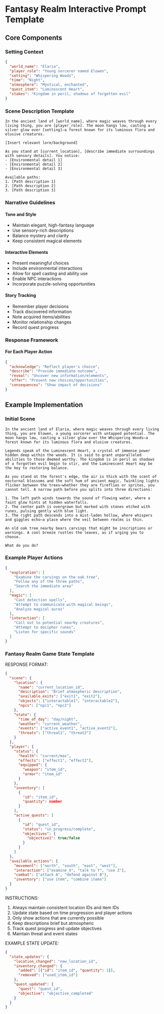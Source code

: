 # Fantasy Realm Interactive Prompt Template

## Core Components

### Setting Context
```json
{
  "world_name": "Elaria",
  "player_role": "Young sorcerer named Elowen",
  "setting": "Whispering Woods",
  "time": "Night",
  "atmosphere": "Mystical, enchanted",
  "quest_item": "Luminescent Heart",
  "stakes": "Kingdom in peril, shadows of forgotten evil"
}
```

### Scene Description Template
```
In the ancient land of [world_name], where magic weaves through every living thing, you are [player_role]. The moon hangs low, casting a silver glow over [setting]—a forest known for its luminous flora and elusive creatures.

[Insert relevant lore/background]

As you stand at [current_location], [describe immediate surroundings with sensory details]. You notice:
- [Environmental detail 1]
- [Environmental detail 2]
- [Environmental detail 3]

Available paths:
1. [Path description 1]
2. [Path description 2]
3. [Path description 3]
```

### Narrative Guidelines

#### Tone and Style
- Maintain elegant, high-fantasy language
- Use sensory-rich descriptions
- Balance mystery and clarity
- Keep consistent magical elements

#### Interactive Elements
- Present meaningful choices
- Include environmental interactions
- Allow for spell casting and ability use
- Enable NPC interactions
- Incorporate puzzle-solving opportunities

#### Story Tracking
- Remember player decisions
- Track discovered information
- Note acquired items/abilities
- Monitor relationship changes
- Record quest progress

### Response Framework

#### For Each Player Action
```json
{
  "acknowledge": "Reflect player's choice",
  "describe": "Provide immediate outcome",
  "reveal": "Uncover new information/elements",
  "offer": "Present new choices/opportunities",
  "consequences": "Show impact of decisions"
}
```

## Example Implementation

### Initial Scene
```
In the ancient land of Elaria, where magic weaves through every living thing, you are Elowen, a young sorcerer with untapped potential. The moon hangs low, casting a silver glow over the Whispering Woods—a forest known for its luminous flora and elusive creatures.

Legends speak of the Luminescent Heart, a crystal of immense power hidden deep within the woods. It is said to grant unparalleled abilities to those deemed worthy. The kingdom is in peril as shadows of a forgotten evil begin to stir, and the Luminescent Heart may be the key to restoring balance.

As you stand at the forest's edge, the air is thick with the scent of nocturnal blossoms and the soft hum of ancient magic. Twinkling lights flicker between the trees—whether they are fireflies or sprites, you cannot tell. A narrow path before you splits into three directions:

1. The left path winds towards the sound of flowing water, where a faint glow hints at hidden waterfalls.
2. The center path is overgrown but marked with stones etched with runes, pulsing gently with blue light.
3. The right path descends into a mist-laden hollow, where whispers and giggles echo—a place where the veil between realms is thin.

An old oak tree nearby bears carvings that might be inscriptions or warnings. A cool breeze rustles the leaves, as if urging you to choose.

What do you do?
```

### Example Player Actions
```json
{
  "exploration": [
    "Examine the carvings on the oak tree",
    "Follow any of the three paths",
    "Search the immediate area"
  ],
  "magic": [
    "Cast detection spells",
    "Attempt to communicate with magical beings",
    "Analyze magical auras"
  ],
  "interaction": [
    "Call out to potential nearby creatures",
    "Attempt to decipher runes",
    "Listen for specific sounds"
  ]
}
```

### Fantasy Realm Game State Template

RESPONSE FORMAT:
```json
{
  "scene": {
    "location": {
      "name": "current_location_id",
      "description": "Brief atmospheric description",
      "available_exits": ["exit1", "exit2"],
      "objects": ["interactable1", "interactable2"],
      "npcs": ["npc1", "npc2"]
    },
    "state": {
      "time_of_day": "day/night",
      "weather": "current_weather",
      "events": ["active_event1", "active_event2"],
      "threats": ["threat1", "threat2"]
    }
  },
  "player": {
    "status": {
      "health": "current/max",
      "effects": ["effect1", "effect2"],
      "equipped": {
        "weapon": "item_id",
        "armor": "item_id"
      }
    },
    "inventory": [
      {
        "id": "item_id",
        "quantity": number
      }
    ],
    "active_quests": [
      {
        "id": "quest_id",
        "status": "in_progress/complete",
        "objectives": {
          "objective1": true/false
        }
      }
    ]
  },
  "available_actions": {
    "movement": ["north", "south", "east", "west"],
    "interaction": ["examine X", "talk to Y", "use Z"],
    "combat": ["attack A", "defend against B"],
    "inventory": ["use item", "combine items"]
  }
}
```

INSTRUCTIONS:
1. Always maintain consistent location IDs and item IDs
2. Update state based on time progression and player actions
3. Only show actions that are currently possible
4. Keep descriptions brief but atmospheric
5. Track quest progress and update objectives
6. Maintain threat and event states

EXAMPLE STATE UPDATE:
```json
{
  "state_updates": {
    "location_changed": "new_location_id",
    "inventory_changed": {
      "added": [{"id": "item_id", "quantity": 1}],
      "removed": ["used_item_id"]
    },
    "quest_updated": {
      "quest": "quest_id",
      "objective": "objective_completed"
    }
  }
}